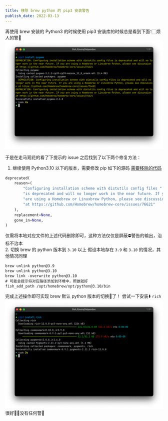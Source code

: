 ```yaml
---
title: 移除 brew python 的 pip3 安装警告
publish_date: 2022-03-13
---
```


再使用 brew 安装的 Python3 的时候使用 pip3 安装库的时候总是看到下面👇🏻烦人的警🛑  
![pip3 在 brew 上烦人的警告](/images/kupj1b65xzZSh2q.png)

<!-- more -->

于是在走马观花的看了下提示的 issue 之后找到了以下两个修复方法：  
1. 继续使用 Python3.10 以下的版本，需要修改 pip 如下的源码
[需要移除的代码](https://github.com/pypa/pip/blob/ec8edbf5df977bb88e1c777dd44e26664d81e216/src/pip/_internal/locations/__init__.py#L383-L392)   
```python
deprecated(
    reason=(
        "Configuring installation scheme with distutils config files "
        "is deprecated and will no longer work in the near future. If you "
        "are using a Homebrew or Linuxbrew Python, please see discussion "
        "at https://github.com/Homebrew/homebrew-core/issues/76621"
    ),
    replacement=None,
    gone_in=None,
)
```
仅需将本地对应文件的上述代码删除即可，这种方法仅仅是屏蔽⛔️警告的输出，治标不治本  
2. 切换 brew 的 python 版本到 `3.10` 以上
假设本地存在 `3.9` 和 `3.10` 的情况，其他情况同理
```shell
brew unlink python@3.9
brew unlink python@3.10
brew link -overwrite python@3.10
# 可能会提示将对应路径添加到环境中，照做就好
fish_add_path /opt/homebrew/opt/python@3.10/bin
```
完成上述操作即可实现 brew 默认 python 版本的切换🔄了！
尝试一下安装⬇️  `rich`
![切换到 python3.10 后，pip 安装 rich](/images/ZPWnmdzQj1qU72c.png)
很好👍🏻没有任何警🛑   

